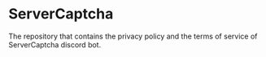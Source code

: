 # ServerCaptcha
The repository that contains the privacy policy and the terms of service of ServerCaptcha discord bot.
